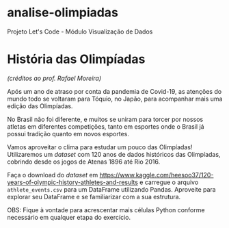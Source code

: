 # analise-olimpiadas
Projeto Let's Code - Módulo Visualização de Dados


# História das Olimpíadas  
_(créditos ao prof. Rafael Moreira)_

Após um ano de atraso por conta da pandemia de Covid-19, as atenções do mundo todo se voltaram para Tóquio, no Japão, para acompanhar mais uma edição das Olimpíadas.

No Brasil não foi diferente, e muitos se uniram para torcer por nossos atletas em diferentes competições, tanto em esportes onde o Brasil já possui tradição quanto em novos esportes.

Vamos aproveitar o clima para estudar um pouco das Olimpíadas! Utilizaremos um _dataset_ com 120 anos de dados históricos das Olimpíadas, cobrindo desde os jogos de Atenas 1896 até Rio 2016. 

Faça o download do _dataset_ em https://www.kaggle.com/heesoo37/120-years-of-olympic-history-athletes-and-results e carregue o arquivo ```athlete_events.csv``` para um DataFrame utilizando Pandas. Aproveite para explorar seu DataFrame e se familiarizar com a sua estrutura. 

OBS: Fique à vontade para acrescentar mais células Python conforme necessário em qualquer etapa do exercício.
